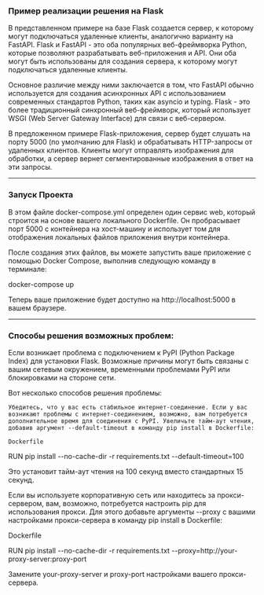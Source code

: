 ### Пример реализации решения на Flask

В представленном примере на базе Flask создается сервер, к которому могут подключаться удаленные клиенты, аналогично варианту на FastAPI. Flask и FastAPI - это оба популярных веб-фреймворка Python, которые позволяют разрабатывать веб-приложения и API. Они оба могут быть использованы для создания сервера, к которому могут подключаться удаленные клиенты.

Основное различие между ними заключается в том, что FastAPI обычно используется для создания асинхронных API с использованием современных стандартов Python, таких как asyncio и typing. Flask - это более традиционный синхронный веб-фреймворк, который использует WSGI (Web Server Gateway Interface) для связи с веб-сервером.

В предложенном примере Flask-приложения, сервер будет слушать на порту 5000 (по умолчанию для Flask) и обрабатывать HTTP-запросы от удаленных клиентов. Клиенты могут отправлять изображения для обработки, а сервер вернет сегментированные изображения в ответ на эти запросы.


---

### Запуск Проекта

В этом файле docker-compose.yml определен один сервис web, который строится на основе вашего локального Dockerfile. Он пробрасывает порт 5000 с контейнера на хост-машину и использует том для отображения локальных файлов приложения внутри контейнера.

После создания этих файлов, вы можете запустить ваше приложение с помощью Docker Compose, выполнив следующую команду в терминале:

docker-compose up

Теперь ваше приложение будет доступно на http://localhost:5000 в вашем браузере.

---

### Способы решения возможных проблем:

Если возникает проблема с подключением к PyPI (Python Package Index) для установки Flask. Возможные причины могут быть связаны с вашим сетевым окружением, временными проблемами PyPI или блокировками на стороне сети.

Вот несколько способов решения проблемы:

    Убедитесь, что у вас есть стабильное интернет-соединение. Если у вас возникают проблемы с интернет-соединением, возможно, вам потребуется дополнительное время для соединения с PyPI. Увеличьте тайм-аут чтения, добавив аргумент --default-timeout в команду pip install в Dockerfile:

    Dockerfile

RUN pip install --no-cache-dir -r requirements.txt --default-timeout=100

Это установит тайм-аут чтения на 100 секунд вместо стандартных 15 секунд.

Если вы используете корпоративную сеть или находитесь за прокси-сервером, вам, возможно, потребуется настроить pip для использования прокси. Для этого добавьте аргументы --proxy с вашими настройками прокси-сервера в команду pip install в Dockerfile:

Dockerfile

RUN pip install --no-cache-dir -r requirements.txt --proxy=http://your-proxy-server:proxy-port

Замените your-proxy-server и proxy-port настройками вашего прокси-сервера.
